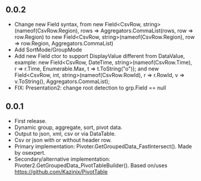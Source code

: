 ## 0.0.2
* Change new Field syntax, from
  new Field<CsvRow, string>(nameof(CsvRow.Region), rows => Aggregators.CommaList(rows, row => row.Region)
  to
  new Field<CsvRow, string>(nameof(CsvRow.Region), row => row.Region, Aggregators.CommaList)
* Add SortMode/GroupMode
* Add new Field ctor to support DisplayValue different from DataValue, example:
  new Field<CsvRow, DateTime, string>(nameof(CsvRow.Time), r => r.Time, Enumerable.Max, t => t.ToString("o"));
  and
  new Field<CsvRow, int, string>(nameof(CsvRow.RowId), r => r.RowId, v => v.ToString(), Aggregators.CommaList);
* FIX: Presentation2: change root detection to grp.Field == null

## 0.0.1
* First release.
* Dynamic group, aggregate, sort, pivot data. 
* Output to json, xml, csv or via DataTable.
* Csv or json with or without header row.
* Primary implementation: Pivoter.GetGroupedData_FastIntersect(). Made by osexpert.
* Secondary/alternative implementation: Pivoter2.GetGroupedData_PivotTableBuilder(). Based on/uses https://github.com/Kazinix/PivotTable

